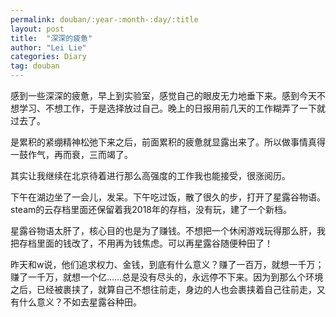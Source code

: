 ```yaml
---
permalink: douban/:year-:month-:day/:title
layout: post
title:  "深深的疲惫"
author: "Lei Lie"
categories: Diary
tag: douban
---
```


感到一些深深的疲惫，早上到实验室，感觉自己的眼皮无力地垂下来。感到今天不想学习、不想工作，于是选择放过自己。晚上的日报用前几天的工作糊弄了一下就过去了。

是累积的紧绷精神松弛下来之后，前面累积的疲惫就显露出来了。所以做事情真得一鼓作气，再而衰，三而竭了。

其实让我继续在北京待着进行那么高强度的工作我也能接受，很涨阅历。

下午在湖边坐了一会儿，发呆。下午吃过饭，散了很久的步，打开了星露谷物语。steam的云存档里面还保留着我2018年的存档，没有玩，建了一个新档。

星露谷物语太肝了，核心目的也是为了赚钱。不想把一个休闲游戏玩得那么肝，我把存档里面的钱改了，不用再为钱焦虑。可以再星露谷随便种田了！

昨天和w说，他们追求权力、金钱，到底有什么意义？赚了一百万，就想一千万；赚了一千万，就想一个亿……总是没有尽头的，永远停不下来。因为到那么个环境之后，已经被裹挟了，就算自己不想往前走，身边的人也会裹挟着自己往前走，又有什么意义？不如去星露谷种田。